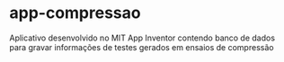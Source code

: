 # app-compressao
Aplicativo desenvolvido no MIT App Inventor contendo banco de dados para gravar informações de testes gerados em ensaios de compressão

